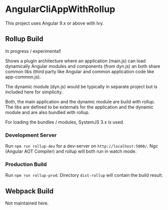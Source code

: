 # AngularCliAppWithRollup

This project uses Angular 9.x or above with Ivy.

## Rollup Build

In progress / experimental!

Shows a plugin architecture where an application (main.js) can load dynamically Angular modules and components (from dyn.js) an both share common libs (third party like Angular and common application code like app-common.js). 

The dynamic module (dyn.js) would be typically in separate project but is included here for simplicity.

Both, the main application and the dynamic module are build with rollup. The libs are defined to be externals for the application and the dynamic module and are also bundled with rollup. 

For loading the bundles / modules, SystemJS 3.x is used.

### Development Server

Run `npm run rollup-dev` for a dev-server on `http://localhost:5000/`.
Ngc (Angular AOT Compiler) and rollup will both run in watch mode.

### Production Build

Run `npm run rollup-prod`. Directory `dist-rollup` will contain the build result.

## Webpack Build

Not maintained here.
